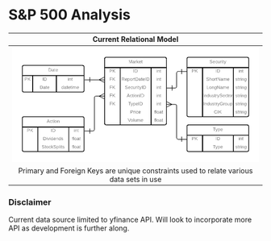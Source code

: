 # S&P 500 Analysis
| Current Relational Model |
|:--:|
|![](SnP500.png)|
|Primary and Foreign Keys are unique constraints used to relate various data sets in use|


### Disclaimer
Current data source limited to yfinance API. Will look to incorporate more API as development is further along.
